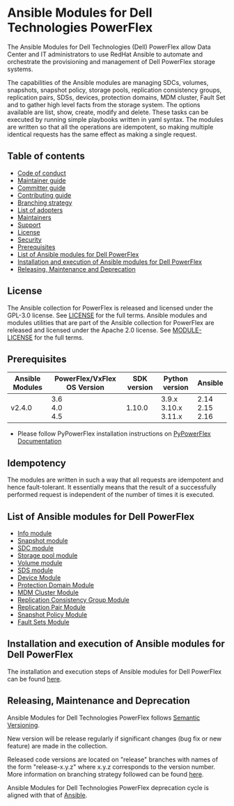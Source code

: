 # Ansible Modules for Dell Technologies PowerFlex

The Ansible Modules for Dell Technologies (Dell) PowerFlex allow Data Center and IT administrators to use RedHat Ansible to automate and orchestrate the provisioning and management of Dell PowerFlex storage systems.

The capabilities of the Ansible modules are managing SDCs, volumes, snapshots, snapshot policy, storage pools, replication consistency groups, replication pairs, SDSs, devices, protection domains, MDM cluster, Fault Set and to gather high level facts from the storage system. The options available are list, show, create, modify and delete. These tasks can be executed by running simple playbooks written in yaml syntax. The modules are written so that all the operations are idempotent, so making multiple identical requests has the same effect as making a single request.

## Table of contents

* [Code of conduct](https://github.com/dell/ansible-powerflex/blob/2.4.0/docs/CODE_OF_CONDUCT.md)
* [Maintainer guide](https://github.com/dell/ansible-powerflex/blob/2.4.0/docs/MAINTAINER_GUIDE.md)
* [Committer guide](https://github.com/dell/ansible-powerflex/blob/2.4.0/docs/COMMITTER_GUIDE.md)
* [Contributing guide](https://github.com/dell/ansible-powerflex/blob/2.4.0/docs/CONTRIBUTING.md)
* [Branching strategy](https://github.com/dell/ansible-powerflex/blob/2.4.0/docs/BRANCHING.md)
* [List of adopters](https://github.com/dell/ansible-powerflex/blob/2.4.0/docs/ADOPTERS.md)
* [Maintainers](https://github.com/dell/ansible-powerflex/blob/2.4.0/docs/MAINTAINERS.md)
* [Support](https://github.com/dell/ansible-powerflex/blob/2.4.0/docs/SUPPORT.md)
* [License](#license)
* [Security](https://github.com/dell/ansible-powerflex/blob/2.4.0/docs/SECURITY.md)
* [Prerequisites](#prerequisites)
* [List of Ansible modules for Dell PowerFlex](#list-of-ansible-modules-for-dell-powerflex)
* [Installation and execution of Ansible modules for Dell PowerFlex](#installation-and-execution-of-ansible-modules-for-dell-powerflex)
* [Releasing, Maintenance and Deprecation](#releasing-maintenance-and-deprecation)

## License
The Ansible collection for PowerFlex is released and licensed under the GPL-3.0 license. See [LICENSE](https://github.com/dell/ansible-powerflex/blob/2.4.0/LICENSE) for the full terms. Ansible modules and modules utilities that are part of the Ansible collection for PowerFlex are released and licensed under the Apache 2.0 license. See [MODULE-LICENSE](https://github.com/dell/ansible-powerflex/blob/2.4.0/MODULE-LICENSE) for the full terms.

## Prerequisites

| **Ansible Modules** | **PowerFlex/VxFlex OS Version** | **SDK version** | **Python version** | **Ansible**              |
|---------------------|-----------------------|-------|--------------------|--------------------------|
| v2.4.0 |3.6 <br> 4.0 <br> 4.5 | 1.10.0 | 3.9.x <br> 3.10.x <br> 3.11.x | 2.14 <br> 2.15 <br> 2.16 |

  * Please follow PyPowerFlex installation instructions on [PyPowerFlex Documentation](https://github.com/dell/python-powerflex)
  
## Idempotency
The modules are written in such a way that all requests are idempotent and hence fault-tolerant. It essentially means that the result of a successfully performed request is independent of the number of times it is executed.

## List of Ansible modules for Dell PowerFlex
  * [Info module](https://github.com/dell/ansible-powerflex/blob/2.4.0/docs/modules/info.rst)
  * [Snapshot module](https://github.com/dell/ansible-powerflex/blob/2.4.0/docs/modules/snapshot.rst)
  * [SDC module](https://github.com/dell/ansible-powerflex/blob/2.4.0/docs/modules/sdc.rst)
  * [Storage pool module](https://github.com/dell/ansible-powerflex/blob/2.4.0/docs/modules/storagepool.rst)
  * [Volume module](https://github.com/dell/ansible-powerflex/blob/2.4.0/docs/modules/volume.rst)
  * [SDS module](https://github.com/dell/ansible-powerflex/blob/2.4.0/docs/modules/sds.rst)
  * [Device Module](https://github.com/dell/ansible-powerflex/blob/2.4.0/docs/modules/device.rst)
  * [Protection Domain Module](https://github.com/dell/ansible-powerflex/blob/2.4.0/docs/modules/protection_domain.rst)
  * [MDM Cluster Module](https://github.com/dell/ansible-powerflex/blob/2.4.0/docs/modules/mdm_cluster.rst)
  * [Replication Consistency Group Module](https://github.com/dell/ansible-powerflex/blob/2.4.0/docs/modules/replication_consistency_group.rst)
  * [Replication Pair Module](https://github.com/dell/ansible-powerflex/blob/2.4.0/docs/modules/replication_pair.rst)
  * [Snapshot Policy Module](https://github.com/dell/ansible-powerflex/blob/2.4.0/docs/modules/snapshot_policy.rst)
  * [Fault Sets Module](https://github.com/dell/ansible-powerflex/blob/2.4.0/docs/modules/fault_set.rst)

## Installation and execution of Ansible modules for Dell PowerFlex
The installation and execution steps of Ansible modules for Dell PowerFlex can be found [here](https://github.com/dell/ansible-powerflex/blob/2.4.0/docs/INSTALLATION.md).

## Releasing, Maintenance and Deprecation

Ansible Modules for Dell Technologies PowerFlex follows [Semantic Versioning](https://semver.org/).

New version will be release regularly if significant changes (bug fix or new feature) are made in the collection.

Released code versions are located on "release" branches with names of the form "release-x.y.z" where x.y.z corresponds to the version number. More information on branching strategy followed can be found [here](https://github.com/dell/ansible-powerflex/blob/2.4.0/docs/BRANCHING.md).

Ansible Modules for Dell Technologies PowerFlex deprecation cycle is aligned with that of [Ansible](https://docs.ansible.com/ansible/latest/dev_guide/module_lifecycle.html).
